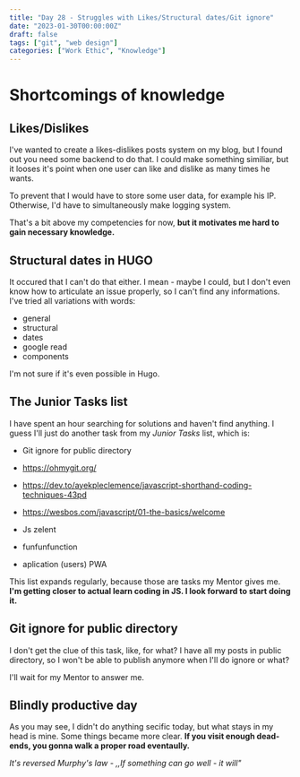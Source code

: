 ```yaml
---
title: "Day 28 - Struggles with Likes/Structural dates/Git ignore"
date: "2023-01-30T00:00:00Z"
draft: false
tags: ["git", "web design"]
categories: ["Work Ethic", "Knowledge"]
---
```


# Shortcomings of knowledge

## Likes/Dislikes 

I've wanted to create a likes-dislikes posts system on my blog, but I found out you need some backend to do that. I could make something similiar, but it looses it's point when one user can like and dislike as many times he wants. 

To prevent that I would have to store some user data, for example his IP. Otherwise, I'd have to simultaneously make logging system. 

That's a bit above my competencies for now, **but it motivates me hard to gain necessary knowledge.**

## Structural dates in HUGO

It occured that I can't do that either. I mean - maybe I could, but I don't even know how to articulate an issue properly, so I can't find any informations. I've tried all variations with words:
- general 
- structural 
- dates 
- google read  
- components

I'm not sure if it's even possible in Hugo. 

## The Junior Tasks list

I have spent an hour searching for solutions and haven't find anything. I guess I'll just do another task from my *Junior Tasks* list, which is:

- Git ignore for public directory

- https://ohmygit.org/

- https://dev.to/ayekpleclemence/javascript-shorthand-coding-techniques-43pd

- https://wesbos.com/javascript/01-the-basics/welcome

- Js zelent
 
- funfunfunction
 
- aplication (users) PWA

This list expands regularly, because those are tasks my Mentor gives me. 
**I'm getting closer to actual learn coding in JS. I look forward to start doing it.**

## Git ignore for public directory

I don't get the clue of this task, like, for what? 
I have all my posts in public directory, so I won't be able to publish anymore when I'll do ignore or what?

I'll wait for my Mentor to answer me.

## Blindly productive day

As you may see, I didn't do anything secific today, but what stays in my head is mine. Some things became more clear. 
**If you visit enough dead-ends, you gonna walk a proper road eventaully.**

*It's reversed Murphy's law - ,,If something can go well - it will"*
